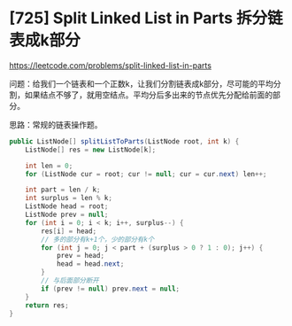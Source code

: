 # [725] Split Linked List in Parts 拆分链表成k部分
https://leetcode.com/problems/split-linked-list-in-parts

问题：给我们一个链表和一个正数k，让我们分割链表成k部分，尽可能的平均分割，如果结点不够了，就用空结点。平均分后多出来的节点优先分配给前面的部分。

思路：常规的链表操作题。

```java
public ListNode[] splitListToParts(ListNode root, int k) {
    ListNode[] res = new ListNode[k];

    int len = 0;
    for (ListNode cur = root; cur != null; cur = cur.next) len++;

    int part = len / k;
    int surplus = len % k;
    ListNode head = root;
    ListNode prev = null;
    for (int i = 0; i < k; i++, surplus--) {
        res[i] = head;
        // 多的部分有k+1个，少的部分有k个
        for (int j = 0; j < part + (surplus > 0 ? 1 : 0); j++) {
            prev = head;
            head = head.next;
        }
        // 与后面部分断开
        if (prev != null) prev.next = null;
    }
    return res;
}
```